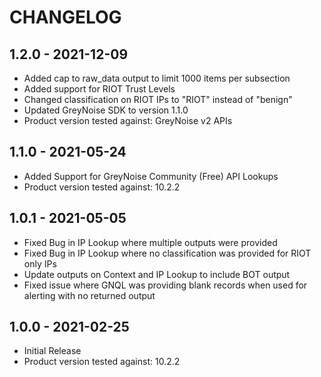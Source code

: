 # CHANGELOG

## 1.2.0 - 2021-12-09

* Added cap to raw_data output to limit 1000 items per subsection
* Added support for RIOT Trust Levels
* Changed classification on RIOT IPs to "RIOT" instead of "benign"
* Updated GreyNoise SDK to version 1.1.0  
* Product version tested against: GreyNoise v2 APIs

## 1.1.0 - 2021-05-24

* Added Support for GreyNoise Community (Free) API Lookups
* Product version tested against: 10.2.2

## 1.0.1 - 2021-05-05

* Fixed Bug in IP Lookup where multiple outputs were provided
* Fixed Bug in IP Lookup where no classification was provided for RIOT only IPs
* Update outputs on Context and IP Lookup to include BOT output
* Fixed issue where GNQL was providing blank records when used for alerting with no returned output

## 1.0.0 - 2021-02-25

* Initial Release
* Product version tested against: 10.2.2